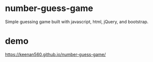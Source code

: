 # number-guess-game
Simple guessing game built with javascript, html, jQuery, and bootstrap.

# demo
https://keenan560.github.io/number-guess-game/